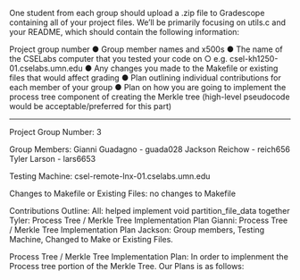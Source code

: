 One student from each group should upload a .zip file to Gradescope containing all of your project files.
We’ll be primarily focusing on utils.c and your README, which should contain the following
information:

Project group number
● Group member names and x500s
● The name of the CSELabs computer that you tested your code on
○ e.g. csel-kh1250-01.cselabs.umn.edu
● Any changes you made to the Makefile or existing files that would affect grading
● Plan outlining individual contributions for each member of your group
● Plan on how you are going to implement the process tree component of creating the Merkle tree
(high-level pseudocode would be acceptable/preferred for this part)


--------------------

Project Group Number:
    3

Group Members:
    Gianni Guadagno - guada028
    Jackson Reichow - reich656
    Tyler Larson - lars6653

Testing Machine:
    csel-remote-lnx-01.cselabs.umn.edu

Changes to Makefile or Existing Files:
    no changes to Makefile

Contributions Outline:
All: helped implement void partition_file_data together
Tyler: Process Tree / Merkle Tree Implementation Plan
Gianni: Process Tree / Merkle Tree Implementation Plan
Jackson: Group members, Testing Machine, Changed to Make or Existing Files.

Process Tree / Merkle Tree Implementation Plan:
    In order to implenment the Process tree portion of the Merkle Tree.
    Our Plans is as follows:

    
    
